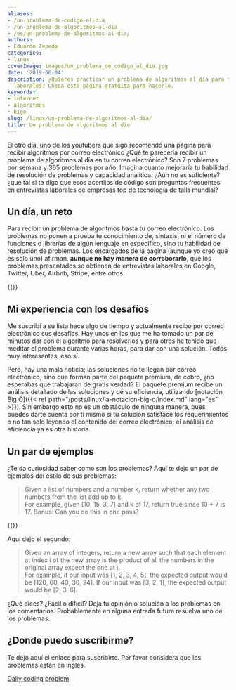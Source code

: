 ```yaml
---
aliases:
- /un-problema-de-codigo-al-dia
- /un-problema-de-algoritmos-al-dia
- /es/un-problema-de-algoritmos-al-dia/
authors:
- Eduardo Zepeda
categories:
- linux
coverImage: images/un_problema_de_codigo_al_dia.jpg
date: '2019-06-04'
description: ¿Quieres practicar un problema de algoritmos al día para tus entrevistas
  laborales? Checa esta página gratuita para hacerlo.
keywords:
- internet
- algoritmos
- bigo
slug: /linux/un-problema-de-algoritmos-al-dia/
title: Un problema de algoritmos al dia
---
```


El otro día, uno de los youtubers que sigo recomendó una página para recibir algoritmos por correo electrónico ¿Qué te parecería recibir un problema de algoritmos al día en tu correo electrónico? Son 7 problemas por semana y 365 problemas por año. Imagina cuanto mejoraría tu habilidad de resolución de problemas y capacidad analítica. ¿Aún no es suficiente? ¿qué tal si te digo que esos acertijos de código son preguntas frecuentes en entrevistas laborales de empresas top de tecnología de talla mundial?

## Un día, un reto

Para recibir un problema de algoritmos basta tu correo electrónico. Los problemas no ponen a prueba tu conocimiento de, sintaxis, ni el número de funciones o librerías de algún lenguaje en específico, sino tu habilidad de resolución de problemas. Los encargados de la página (aunque yo creo que es solo uno) afirman, **aunque no hay manera de corroborarlo**, que los problemas presentados se obtienen de entrevistas laborales en Google, Twitter, Uber, Airbnb, Stripe, entre otros.

{{<ad1>}}

## Mi experiencia con los desafíos

Me suscribí a su lista hace algo de tiempo y actualmente recibo por correo electrónico sus desafíos. Hay unos en los que me ha tomado un par de minutos dar con el algoritmo para resolverlos y para otros he tenido que meditar el problema durante varias horas, para dar con una solución. Todos muy interesantes, eso sí.

Pero, hay una mala noticia; las soluciones no te llegan por correo electrónico, sino que forman parte del paquete premium, de cobro, ¿no esperabas que trabajaran de gratis verdad? El paquete premium recibe un análisis detallado de las soluciones y de su eficiencia, utilizando [notación Big O]({{< ref path="/posts/linux/la-notacion-big-o/index.md" lang="es" >}}). Sin embargo esto no es un obstáculo de ninguna manera, pues puedes darte cuenta por ti mismo si tu solución satisface los requerimientos o no tan solo leyendo el contenido del correo electrónico; el análisis de eficiencia ya es otra historia.

## Un par de ejemplos

¿Te da curiosidad saber como son los problemas? Aquí te dejo un par de ejemplos del estilo de sus problemas:

> Given a list of numbers and a number k, return whether any two numbers from the list add up to k.  
> For example, given \[10, 15, 3, 7\] and k of 17, return true since 10 + 7 is 17. 
> Bonus: Can you do this in one pass?

{{<ad2>}}

Aquí dejo el segundo:

> Given an array of integers, return a new array such that each element at index i of the new array is the product of all the numbers in the original array except the one at ﻿i.  
> For example, if our input was \[1, 2, 3, 4, 5\], the expected output would be \[120, 60, 40, 30, 24\]. If our input was \[3, 2, 1\], the expected output would be \[2, 3, 6\].

¿Qué dices? ¿Fácil o difícil? Deja tu opinión o solución a los problemas en los comentarios. Probablemente en alguna entrada futura resuelva uno de los problemas.

## ¿Donde puedo suscribirme?

Te dejo aquí el enlace para suscribirte. Por favor considera que los problemas están en inglés.

[Daily coding problem](https://www.dailycodingproblem.com/#?)